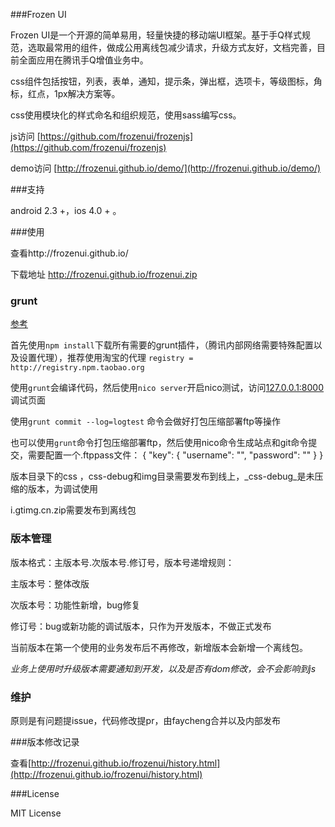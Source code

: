 
###Frozen UI

Frozen UI是一个开源的简单易用，轻量快捷的移动端UI框架。基于手Q样式规范，选取最常用的组件，做成公用离线包减少请求，升级方式友好，文档完善，目前全面应用在腾讯手Q增值业务中。

css组件包括按钮，列表，表单，通知，提示条，弹出框，选项卡，等级图标，角标，红点，1px解决方案等。

css使用模块化的样式命名和组织规范，使用sass编写css。

js访问 [https://github.com/frozenui/frozenjs](https://github.com/frozenui/frozenjs)

demo访问 [http://frozenui.github.io/demo/](http://frozenui.github.io/demo/)

###支持

android 2.3 +，ios 4.0 + 。

###使用

查看http://frozenui.github.io/

下载地址 http://frozenui.github.io/frozenui.zip

### grunt

[参考](https://github.com/QQVIPTeam/team/issues/5)

首先使用`npm install`下载所有需要的grunt插件，（腾讯内部网络需要特殊配置以及设置代理），推荐使用淘宝的代理
`registry = http://registry.npm.taobao.org `

使用`grunt`会编译代码，然后使用`nico server`开启nico测试，访问[127.0.0.1:8000](127.0.0.1:8000)调试页面

使用`grunt commit --log=logtest` 命令会做好打包压缩部署ftp等操作

也可以使用`grunt`命令打包压缩部署ftp，然后使用nico命令生成站点和git命令提交，需要配置一个.ftppass文件：
{
  "key": {
    "username": "",
    "password": ""
  }
}

版本目录下的css ，css-debug和img目录需要发布到线上，_css-debug_是未压缩的版本，为调试使用

i.gtimg.cn.zip需要发布到离线包


### 版本管理

版本格式：主版本号.次版本号.修订号，版本号递增规则：

主版本号：整体改版

次版本号：功能性新增，bug修复

修订号：bug或新功能的调试版本，只作为开发版本，不做正式发布

当前版本在第一个使用的业务发布后不再修改，新增版本会新增一个离线包。

_业务上使用时升级版本需要通知到开发，以及是否有dom修改，会不会影响到js_

### 维护

原则是有问题提issue，代码修改提pr，由faycheng合并以及内部发布

###版本修改记录

查看[http://frozenui.github.io/frozenui/history.html](http://frozenui.github.io/frozenui/history.html)


###License

 MIT License
